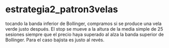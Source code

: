 # estrategia2_patron3velas
tocando la banda inferior de Bollinger, compramos si se produce una vela verde justo después. El stop se mueve a la altura de la media simple de 25 sesiones siempre que el precio haya superado al alza la banda superior de Bollinger. Para el caso bajista es justo al revés. 
